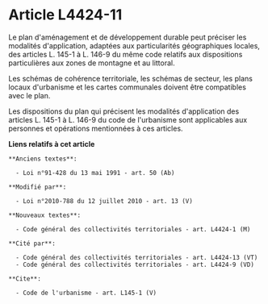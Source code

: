 # Article L4424-11

Le plan d'aménagement et de développement durable peut préciser les modalités d'application, adaptées aux particularités
géographiques locales, des articles L. 145-1 à L. 146-9 du même code relatifs aux dispositions particulières aux zones de
montagne et au littoral. 

Les schémas de cohérence territoriale, les schémas de secteur, les plans locaux d'urbanisme et les cartes communales doivent
être compatibles avec le plan. 

Les dispositions du plan qui précisent les modalités d'application des articles L. 145-1 à L. 146-9 du code de l'urbanisme
sont applicables aux personnes et opérations mentionnées à ces articles.

**Liens relatifs à cet article**

	**Anciens textes**:

	  - Loi n°91-428 du 13 mai 1991 - art. 50 (Ab)

	**Modifié par**:

	  - Loi n°2010-788 du 12 juillet 2010 - art. 13 (V)

	**Nouveaux textes**:

	  - Code général des collectivités territoriales - art. L4424-1 (M)

	**Cité par**:

	  - Code général des collectivités territoriales - art. L4424-13 (VT)
	  - Code général des collectivités territoriales - art. L4424-9 (VD)

	**Cite**:

	  - Code de l'urbanisme - art. L145-1 (V)
